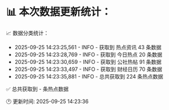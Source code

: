 📊 本次数据更新统计：
==========================

📈 数据分类统计：
- 2025-09-25 14:23:25,561 - INFO - 获取到 热点资讯 43 条数据
- 2025-09-25 14:23:28,769 - INFO - 获取到 今日热点 20 条数据
- 2025-09-25 14:23:30,659 - INFO - 获取到 公社热帖 91 条数据
- 2025-09-25 14:23:33,497 - INFO - 获取到 财经日历 70 条数据
- 2025-09-25 14:23:35,881 - INFO - 总共获取到 224 条热点数据

✅ 总共获取到 - 条热点数据

🕐 更新时间: 2025-09-25 14:23:36
